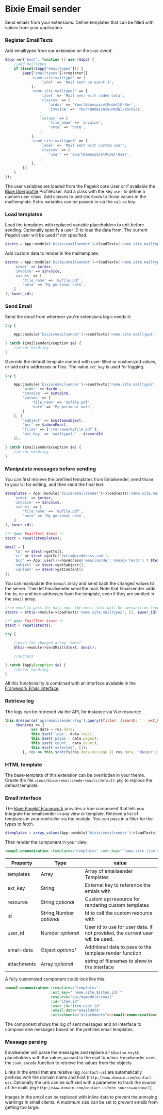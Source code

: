# Bixie Email sender

Send emails from your extensions. Define templates that can be filled with values from your application.

### Register EmailTexts
 
Add emailtypes from our extension on the `boot` event:

```php
$app->on('boot', function () use ($app) {
    //add mailtypes
    if (isset($app['emailtypes'])) {
        $app['emailtypes']->register([
            'name.site.mailtype' => [
                'label' => 'Mail sent on event 1',
            ],
            'name.site.mailtype2' => [
                'label' => 'Mail sent with added data',
                'classes' => [
                    'order' => 'Your\Namespace\Model\Order',
                    'invoice' => 'Your\Namespace\Model\Invoice',
                ],
                'values' => [
                    'file_name' => 'invoice',
                    'note' => 'note',
                ],
            ],
            'name.site.mailtype3' => [
                'label' => 'Mail sent with custom user',
                'classes' => [
                    'user' => 'Your\Namespace\Model\User',
                ],
            ],
        ]);
    }
});
```

The user variables are loaded from the Pagekit core User or if available the [Bixie Userprofile](https://github.com/Bixie/pagekit-userprofile) 
ProfileUser. Add a class with the key `user` to define a custom user class.
Add classes to add shortcuts to those values in the mailtemplate. Extra variables can be passed in via the `values` key.

### Load templates

Load the templates with replaced variable placeholders to edit before sending. Optionally specify a user ID to load the data from. The current
Pagekit user will be used if not specified.

```php
$texts = App::module('bixie/emailsender')->loadTexts('name.site.mailtype1', [], $user_id);
```

Add custom data to render in the mailtemplate:

```php
$texts = App::module('bixie/emailsender')->loadTexts('name.site.mailtype2', [
    'order' => $order,
    'invoice' => $invoice,
    'values' => [
        'file_name' => 'myfile.pdf',
        'note' => 'My personal note',
    ]
], $user_id);
```

### Send Email

Send the email from wherever you're extensions logic needs it:

```php
try {

    App::module('bixie/emailsender')->sendTexts('name.site.mailtype1', [], $user_id);

} catch (EmailsenderException $e) {
    //error handling
}
```

Override the default template content with user-filled or customized values, or add extra addresses or files. The 
value `ext_key` is used for logging.

```php
try {

    App::module('bixie/emailsender')->sendTexts('name.site.mailtype2', [
        'order' => $order,
        'invoice' => $invoice,
        'values' => [
            'file_name' => 'myfile.pdf',
            'note' => 'My personal note',
        ]
    ], [
        'subject' => $customsubject,
        'bcc' => $adminEmail,
        'files' => ['/var/www/myfile.pdf'],
        'ext_key' => 'mailtype2.' . $recordId
    ]);

} catch (EmailsenderException $e) {
    //error handling
}
```

### Manipulate messages before sending

You can first retrieve the prefilled templates from Emailsender, send those to your UI for editing, and then send the final text.

```php
$templates = App::module('bixie/emailsender')->loadTexts('name.site.mailtype2', [
    'order' => $order,
    'invoice' => $invoice,
    'values' => [
        'file_name' => 'myfile.pdf',
        'note' => 'My personal note',
    ]
], $user_id);

/** @var EmailText $text */
$text = reset($templates);

$mail = [
    'to' => $text->getTo(),
    'cc' => $text->getCc('extra@ccaddress.com'),
    'bcc' => App::user()->hasAccess('emailsender: manage texts') ? $text->getBcc() : '',
    'subject' => $text->getSubject(),
    'content' => $text->getContent()
];
```

You can manipulate the `$email` array and send back the changed values to the server. Then let Emailsender send the mail. Note 
that Emailsender adds the to, cc and bcc addresses from the template, even if they are omitted in the `$mail` array.

```php
//no need to pass the data now, the email text will be overwritten from `$email`
$texts = $this->module->loadTexts('name.site.mailtype2', [], $user_id);

/** @var EmailText $text */
$text = reset($texts);

try {

    //pass the changed array `$mail`
    $this->module->sendMail($text, $mail);

    //success

} catch (App\Exception $e) {
    //error handling
}
```

All this functionality is combined with an interface available in the [Framework Email interface](#email-interface).

### Retrieve log

The logs can be retrieved via the API, for instance via Vue resource:

```js
this.$resource('api/emailsender/log').query({filter: {search: '', ext_key: 'mailtype2.34', order: 'sent desc'}, page: 0})
    .then(res => {
            var data = res.data;
            this.$set('logs', data.logs);
            this.$set('pages', data.pages);
            this.$set('count', data.count);
            this.$set('selected', []);
        }, res => this.$notify(res.data.message || res.data, 'danger'));
```

### HTML template

The base-template of this extension can be overridden in your theme. Create the file `views/bixie/emailsender/mails/default.php` to 
replace the default template.

### Email interface

The [Bixie Pagekit Framework](https://github.com/Bixie/pk-framework) provides a Vue component that lets you integrate the emailsender 
in any view or template.
Retrieve a list of templates in your controller via the module. You can pass in a filter for the types to fetch.

```php
$templates = array_values(App::module('bixie/emailsender')->loadTexts('name.site.'));
```

Then render the component in your view:

```html
<email-communication :templates="templates" :ext_key="`name.site.item.${item.id}`"></email-communication>
```

Property | Type | value 
---------|------|-------
templates | Array                   | Array of emailsender Templates
ext_key   |  String                 | External key to reference the emials with
resource  |  String _optional_      | Custom api resource for rendering custom templates
id        |  String,Number _optional_| Id to call the custom resource with
user_id   |  Number _optional_      | User id to use for user data. If not provided, the current user will be used.
email-data | Object _optional_      | Additional data to pass to the template render function
attachments | Array _optional_      | string of filenames to show in the interface

A fully customized component could look like this:

```html
<email-communication :templates="templates"
                     :ext_key="`name.site.${item.id}`"
                     resource="api/mymodule/email"
                     :id="item.id"
                     :user_id="item.user_id"
                     :email-data="emailData"
                     :attachments="attachments"></email-communication>

```

The component shows the log of sent messages and an interface to compose new messages based on the prefilled email templates.

### Message parsing

Emailsender will parse the messages and replace all `$$value.key$$` placeholders with the values passed to the mail function. 
Emailsender uses the `json_encode` function to retrieve the values from the objects.

Links in the email that are relative (eg `/contact-us`) are automatically prefixed with the domain name and 
host (`http://www.domain.com/contact-us`). Optionally the urls can be suffixed with a parameter to track the source of 
the mails (eg `http://www.domain.com/contact-us?utm_source=automail`).

Images in the email can be replaced with inline data to prevent the annoying warnings in email clients. A maximum size can 
be set to prevent emails from getting too large.
